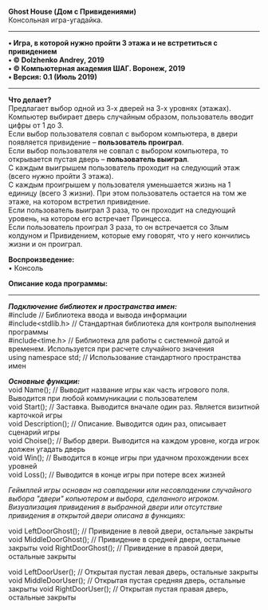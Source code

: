 **Ghost House (Дом с Привидениями)**  
Консольная игра-угадайка.
________________________________________
**•	Игра, в которой нужно пройти 3 этажа и не встретиться с привидением   
•	© Dolzhenko Andrey, 2019  
•	© Компьютерная академия ШАГ. Воронеж, 2019  
•	Версия: 0.1 (Июль 2019)**  
________________________________________

**Что делает?**  
Предлагает выбор одной из 3-х дверей на 3-х уровнях (этажах).  
Компьютер выбирает дверь случайным образом, пользователь вводит цифры от 1 до 3.  
Если выбор пользователя совпал с выбором компьютера, в двери появляется привидение – **пользователь проиграл**.   
Если выбор пользователя не совпал с выбором компьютера, то открывается пустая дверь – **пользователь выиграл**.  
С каждым выигрышем пользователь проходит на следующий этаж (всего нужно пройти 3 этажа).  
С каждым проигрышем у пользователя уменьшается жизнь на 1 единицу (всего 3 жизни). При этом пользователь остается на том же этаже, на котором встретил привидение.  
Если пользователь выиграл 3 раза, то он проходит на следующий уровень, на котором его встречает Принцесса.  
Если пользователь проиграл 3 раза, то он встречается со Злым колдуном и Привидением, которые ему говорят, что у него кончились жизни и он проиграл.  

**Воспроизведение:**  
•	Консоль

**Описание кода программы:**
________________________________________

___Подключение библиотек и пространства имен:___    
#include<iostream> // Библиотека ввода и вывода информации  
#include<stdlib.h> // Стандартная библиотека для контроля выполнения программы  
#include<time.h> // Библиотека для работы с системной датой и временем. Используется при расчете случайного значения  
using namespace std;  // Использование стандартного пространства имен  
  
___Основные функции:___    
void Name(); // Выводит название игры как часть игрового поля. Выводится при любой коммуникации с пользователем  
void Start(); // Заставка. Выводится вначале один раз. Является визитной карточкой игры  
void Description(); // Описание. Выводится один раз, описывает сценарий игры  
void Choise(); // Выбор двери. Выводится на каждом уровне, когда игрок должен угадать дверь  
void Win(); // Выводится в конце игры при удачном прохождении всех уровней  
void Loss(); // Выводится в конце игры при потере всех жизней  

*Геймплей игры основан на совпадении или несовпадении случайного выбора "двери" копьютером и выбора, сделанного игроком.
Визуализация привидения в выбранной двери или отсутствие привидения в открытой двери описана в функциях:*    

void LeftDoorGhost();   // Привидение в левой двери, остальные закрыты
void MiddleDoorGhost();  // Привидение в средней двери, остальные закрыты
void RightDoorGhost();  // Привидение в правой двери, остальные закрыты

void LeftDoorUser();  // Открытая пустая левая дверь, остальные закрыты
void MiddleDoorUser();  // Открытая пустая средняя дверь, остальные закрыты
void RightDoorUser();  // Открытая пустая правая дверь, остальные закрыты

